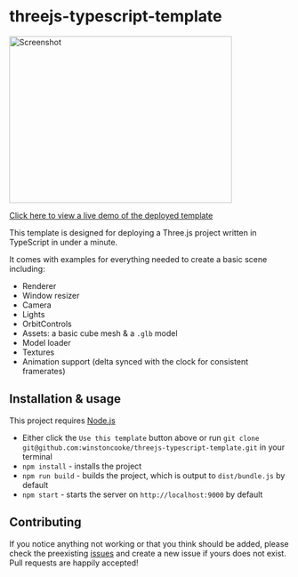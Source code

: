 # threejs-typescript-template

[<img src="https://raw.githubusercontent.com/winstoncooke/threejs-typescript-template/github-pages/images/birdsScreenshot.png" alt="Screenshot" width="400" height="300">](https://winstoncooke.github.io/threejs-typescript-template/)

[Click here to view a live demo of the deployed template](https://winstoncooke.github.io/threejs-typescript-template/)

This template is designed for deploying a Three.js project written in TypeScript in under a minute.

It comes with examples for everything needed to create a basic scene including:

- Renderer
- Window resizer
- Camera
- Lights
- OrbitControls
- Assets: a basic cube mesh & a `.glb` model
- Model loader
- Textures
- Animation support (delta synced with the clock for consistent framerates)

## Installation & usage

This project requires [Node.js](https://nodejs.org/en/download/)
- Either click the `Use this template` button above or run `git clone git@github.com:winstoncooke/threejs-typescript-template.git` in your terminal
- `npm install` - installs the project
- `npm run build` - builds the project, which is output to `dist/bundle.js` by default
- `npm start` - starts the server on `http://localhost:9000` by default

## Contributing

If you notice anything not working or that you think should be added, please check the preexisting [issues](https://github.com/winstoncooke/threejs-typescript-template/issues) and create a new issue if yours does not exist. Pull requests are happily accepted!

